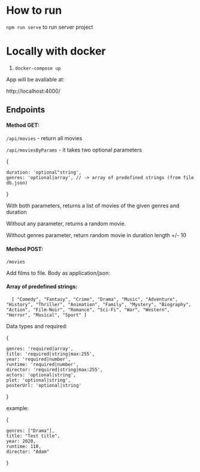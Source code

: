 # How to run

`npm run serve` to run server project 

# Locally with docker
1. `docker-compose up`

App will be avaliable at:

http://localhost:4000/


## Endpoints

#### Method GET:

`/api/movies` - return all movies

`/api/moviesByParams` - it takes two optional parameters

{

    duration: 'optional"string',
    genres: 'optional|array', // -> array of predefined strings (from file db.json)
    
} 


With both parameters, returns a list of movies of the given genres and duration

Without any parameter, returns a random movie.

Without genres parameter, return random movie in duration length +/- 10

#### Method POST:

`/movies`

Add films to file. Body as application/json:


#### Array of predefined strings:

`  [
       "Comedy",
       "Fantasy",
       "Crime",
       "Drama",
       "Music",
       "Adventure",
       "History",
       "Thriller",
       "Animation",
       "Family",
       "Mystery",
       "Biography",
       "Action",
       "Film-Noir",
       "Romance",
       "Sci-Fi",
       "War",
       "Western",
       "Horror",
       "Musical",
       "Sport"
   ]`

Data types and required:

{

    genres: 'required|array',
    title: 'required|string|max:255',
    year: 'required|number',
    runtime: 'required|number',
    director: 'required|string|max:255',
    actors: 'optional|string',
    plot: 'optional|string',
    posterUrl: 'optional|string'
  
}

example:

{

	genres: ["Drama"],
	title: "Test title",
	year: 2020,
	runtime: 110,
	director: "Adam"
	
}
